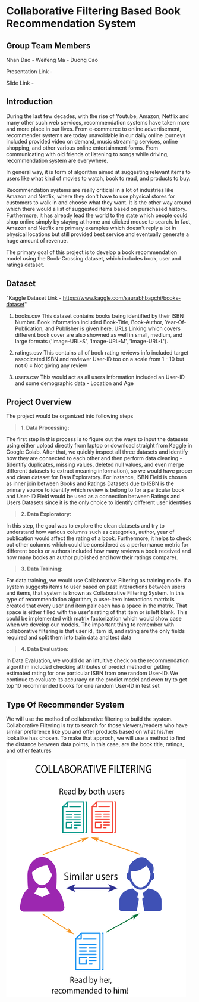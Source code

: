 # Collaborative Filtering Based Book Recommendation System
## Group Team Members

Nhan Dao - Weifeng Ma - Duong Cao

Presentation Link - 

Slide Link - 

## Introduction

During the last few decades, with the rise of Youtube, Amazon, Netflix and many other such web services, recommendation systems have taken more and more place in our lives. From e-commerce to online advertisement, recommender systems are today unavoidable in our daily online journeys included provided video on demand, music streaming services, online shopping, and other various online entertainment forms. From communicating with old friends ot listening to songs while driving, recommendation system are everywhere.

In general way, it is form of algorithm aimed at suggesting relevant items to users like what kind of movies to watch, book to read, and products to buy.

Recommendation systems are really criticial in a lot of industries like Amazon and Netflix, where they don't have to use physical stores for customers to walk in and choose what they want. It is the other way around which there would a list of suggested items based on purschased history. Furthermore, it has already lead the world to the state which people could shop online simply by staying at home and clicked mouse to search. In fact, Amazon and Netflix are primary examples which doesn't reply a lot in physical locations but still provided best service and eventually generate a huge amount of revenue.

The primary goal of this project is to develop a book recommendation model using the Book-Crossing dataset, which includes book, user and ratings dataset.

## Dataset

"Kaggle Dataset Link - https://www.kaggle.com/saurabhbagchi/books-dataset"

1. books.csv
   This dataset contains books being identified by their ISBN Number. Book Information included Book-Title, Book-Author, Year-Of-Publication, and Publisher is given here. URLs    Linking which covers different book cover are also showned as well in small, medium, and large formats ('Image-URL-S', 'Image-URL-M', 'Image-URL-L').

2. ratings.csv
   This contains all of book rating reviews info included target associcated ISBN and reviewer User-ID too on a scale from 1 - 10 but not 0 = Not giving any review
   
3. users.csv
  This would act as all users information included an User-ID and some demographic data - Location and Age 

## Project Overview

The project would be organized into following steps

> **1. Data Processing:** 

The first step in this process is to figure out the ways to input the datasets using either upload directly from laptop or download straight from Kaggle in Google Colab.
After that, we quickly inspect all three datasets and identify how they are connected to each other and then perform data cleaning - (identify duplicates, missing values, deleted null values, and even merge different datasets to extract meaning information), so we would have proper and clean dataset for Data Exploratory. For instance, ISBN Field is chosen as inner join between Books and Ratings Datasets due to ISBN is the primary source to identify which review is belong to for a particular book and User-ID Field would be used as a connection between Ratings and Users Datasets since it is the only choice to identify different user identities

> **2. Data Exploratory:** 

In this step, the goal was to explore the clean datasets and try to understand how various columns such as categories, author, year of publication would affect the rating of a book. Furthermore, it helps to check out other columns which could be considered as a performance metric for different books or authors included how many reviews a book received and how many books an author published and how their ratings compare).

> **3. Data Training:** 

For data training, we would use Collaborative Filtering as training mode. If a system suggests items to user based on past interactions between users and items, that system is known as Collaborative Filtering System. In this type of recommendation algorithm, a user-item interactions matrix is created that every user and item pair each has a space in the matrix. That space is either filled with the user's rating of that item or is left blank. This could be implemented with matrix factorization which would show case when we develop our models. The important thing to remember with collaborative filtering is that user id, item id, and rating are the only fields required and split them into train data and test data

> **4. Data Evaluation:** 

In Data Evaluation, we would do an intuitive check on the recommendation algorithm included checking attributes of predict method or getting estimated rating for one particular ISBN from one random User-ID. We continue to evaluate its accuracy on the predict model and even try to get top 10 recommended books for one random User-ID in test set

## Type Of Recommender System 

We will use the method of collaborative filtering to build the system. Collaborative Filtering is try to search for those viewers/readers who have similar preference like you and offer products based on what his/her lookalike has chosen. To make that approch, we will use a method to find the distance between data points, in this case, are the book title, ratings, and other features

![](saved_files/collebrative.png)

